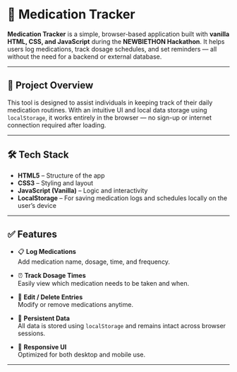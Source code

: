 # 💊 Medication Tracker

**Medication Tracker** is a simple, browser-based application built with **vanilla HTML, CSS, and JavaScript** during the **NEWBIETHON Hackathon**. It helps users log medications, track dosage schedules, and set reminders — all without the need for a backend or external database.

---

## 🧠 Project Overview

This tool is designed to assist individuals in keeping track of their daily medication routines. With an intuitive UI and local data storage using `localStorage`, it works entirely in the browser — no sign-up or internet connection required after loading.

---

## 🛠 Tech Stack

- **HTML5** – Structure of the app  
- **CSS3** – Styling and layout  
- **JavaScript (Vanilla)** – Logic and interactivity  
- **LocalStorage** – For saving medication logs and schedules locally on the user’s device

---

## ✅ Features

- 📋 **Log Medications**  
  Add medication name, dosage, time, and frequency.

- ⏰ **Track Dosage Times**  
  Easily view which medication needs to be taken and when.

- 🔄 **Edit / Delete Entries**  
  Modify or remove medications anytime.

- 💾 **Persistent Data**  
  All data is stored using `localStorage` and remains intact across browser sessions.

- 📱 **Responsive UI**  
  Optimized for both desktop and mobile use.

---

